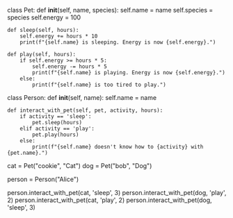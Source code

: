 class Pet:
    def __init__(self, name, species):
        self.name = name
        self.species = species
        self.energy = 100

    def sleep(self, hours):
        self.energy += hours * 10
        print(f"{self.name} is sleeping. Energy is now {self.energy}.")

    def play(self, hours):
        if self.energy >= hours * 5:
            self.energy -= hours * 5
            print(f"{self.name} is playing. Energy is now {self.energy}.")
        else:
            print(f"{self.name} is too tired to play.")

class Person:
    def __init__(self, name):
        self.name = name

    def interact_with_pet(self, pet, activity, hours):
        if activity == 'sleep':
            pet.sleep(hours)
        elif activity == 'play':
            pet.play(hours)
        else:
            print(f"{self.name} doesn't know how to {activity} with {pet.name}.")


cat = Pet("cookie", "Cat")
dog = Pet("bob", "Dog")

person = Person("Alice")

person.interact_with_pet(cat, 'sleep', 3)
person.interact_with_pet(dog, 'play', 2)
person.interact_with_pet(cat, 'play', 2)
person.interact_with_pet(dog, 'sleep', 3)
